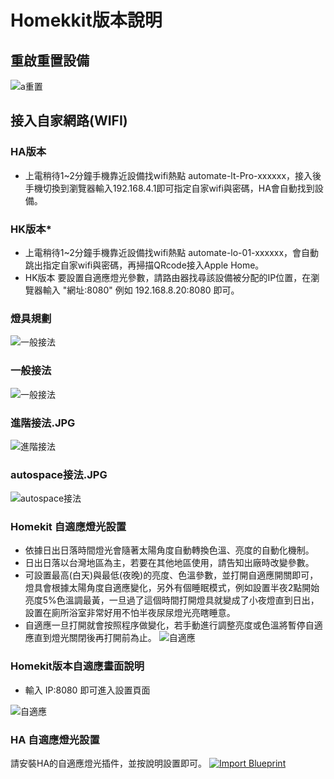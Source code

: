 # Homekkit版本說明
## 重啟重置設備
![a重置](image/homekit.JPG)
## 接入自家網路(WIFI)
### HA版本
 * 上電稍待1~2分鐘手機靠近設備找wifi熱點 automate-lt-Pro-xxxxxx，接入後手機切換到瀏覽器輸入192.168.4.1即可指定自家wifi與密碼，HA會自動找到設備。
### HK版本* 
 * 上電稍待1~2分鐘手機靠近設備找wifi熱點 automate-lo-01-xxxxxx，會自動跳出指定自家wifi與密碼，再掃描QRcode接入Apple Home。
 * HK版本 要設置自適應燈光參數，請路由器找尋該設備被分配的IP位置，在瀏覽器輸入  "網址:8080" 例如 192.168.8.20:8080 即可。

### 燈具規劃
![一般接法](image/燈具規劃.JPG)
### 一般接法
![一般接法](image/一般接法.JPG)
### 進階接法.JPG
![進階接法](image/進階接法.JPG)
### autospace接法.JPG
![autospace接法](image/autospace接法.JPG)

### Homekit 自適應燈光設置
* 依據日出日落時間燈光會隨著太陽角度自動轉換色溫、亮度的自動化機制。
* 日出日落以台灣地區為主，若要在其他地區使用，請告知出廠時改變參數。
* 可設置最高(白天)與最低(夜晚)的亮度、色溫參數，並打開自適應開關即可，燈具會根據太陽角度自適應變化，另外有個睡眠模式，例如設置半夜2點開始亮度5%色溫調最黃，一旦過了這個時間打開燈具就變成了小夜燈直到日出，設置在廁所浴室非常好用不怕半夜尿尿燈光亮瞎睡意。
* 自適應一旦打開就會按照程序做變化，若手動進行調整亮度或色溫將暫停自適應直到燈光關閉後再打開前為止。
![自適應](image/自適應.JPG)
### Homekit版本自適應畫面說明
* 輸入 IP:8080 即可進入設置頁面

![自適應](image/自適應頁面1.JPG)

### HA 自適應燈光設置
請安裝HA的自適應燈光插件，並按說明設置即可。
[![Import Blueprint](https://my.home-assistant.io/badges/blueprint_import.svg)](https://my.home-assistant.io/redirect/hacs_repository/?owner=basnijholt&repository=adaptive-lighting&category=integration)
